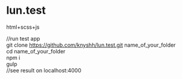 # lun.test
html+scss+js

//run test app  <br/>
git clone  https://github.com/knyshh/lun.test.git name_of_your_folder   <br/>
cd name_of_your_folder  <br/>
npm i  <br/>
gulp  <br/>
//see result on localhost:4000 
